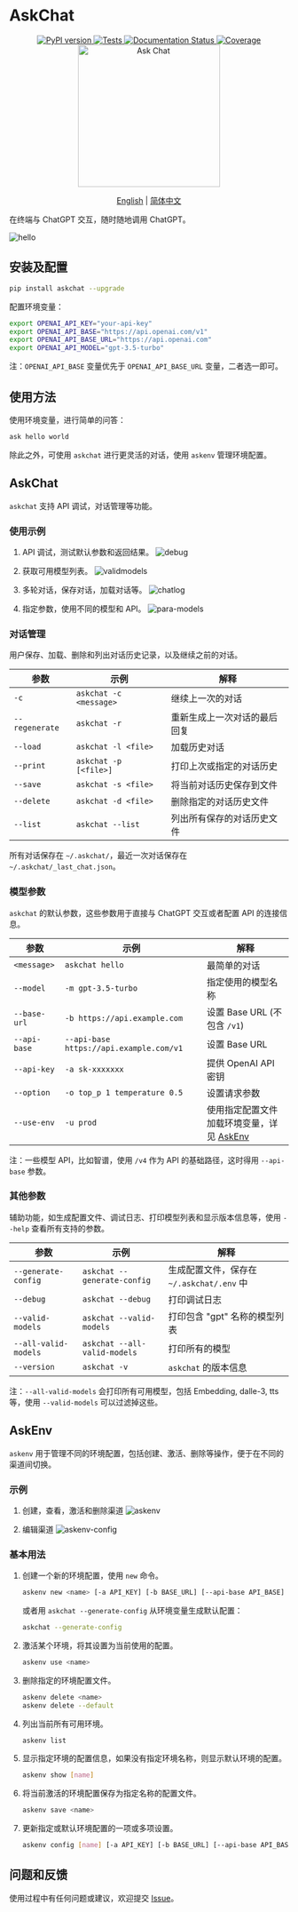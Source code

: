 # AskChat

<div align="center">
    <a href="https://pypi.python.org/pypi/askchat">
        <img src="https://img.shields.io/pypi/v/askchat.svg" alt="PyPI version" />
    </a>
    <a href="https://github.com/cubenlp/askchat/actions/workflows/test.yml">
        <img src="https://github.com/cubenlp/askchat/actions/workflows/test.yml/badge.svg" alt="Tests" />
    </a>
    <a href="https://cubenlp.github.io/askchat/">
        <img src="https://img.shields.io/badge/docs-github_pages-blue.svg" alt="Documentation Status" />
    </a>
    <a href="https://codecov.io/gh/cubenlp/askchat">
        <img src="https://codecov.io/gh/cubenlp/askchat/branch/main/graph/badge.svg" alt="Coverage" />
    </a>
</div>

<div align="center">
<img src="docs/assets/askchat.png" alt="Ask Chat" width="256">

[English](README-en.md) | [简体中文](README.md)
</div>

在终端与 ChatGPT 交互，随时随地调用 ChatGPT。

![hello](docs/assets/svgs/hello.svg)

## 安装及配置

```bash
pip install askchat --upgrade
```

配置环境变量：

```bash
export OPENAI_API_KEY="your-api-key"
export OPENAI_API_BASE="https://api.openai.com/v1"
export OPENAI_API_BASE_URL="https://api.openai.com"
export OPENAI_API_MODEL="gpt-3.5-turbo"
```

注：`OPENAI_API_BASE` 变量优先于 `OPENAI_API_BASE_URL` 变量，二者选一即可。

## 使用方法

使用环境变量，进行简单的问答：

```bash
ask hello world
```

除此之外，可使用 `askchat` 进行更灵活的对话，使用 `askenv` 管理环境配置。

## AskChat

`askchat` 支持 API 调试，对话管理等功能。

### 使用示例

1. API 调试，测试默认参数和返回结果。
    ![debug](docs/assets/svgs/debug.svg)

2. 获取可用模型列表。
    ![validmodels](docs/assets/svgs/validmodels.svg)

3. 多轮对话，保存对话，加载对话等。
    ![chatlog](docs/assets/svgs/chatlog.svg)

4. 指定参数，使用不同的模型和 API。
    ![para-models](docs/assets/svgs/para-models.svg)

### 对话管理

用户保存、加载、删除和列出对话历史记录，以及继续之前的对话。

| 参数                | 示例             | 解释                                       |
|---------------------|------------------|--------------------------------------------|
| `-c`           | `askchat -c <message>`     | 继续上一次的对话                             |
| `--regenerate` | `askchat -r`     | 重新生成上一次对话的最后回复                   |
| `--load`       | `askchat -l <file>` | 加载历史对话          |
| `--print`      | `askchat -p [<file>]`     | 打印上次或指定的对话历史                       |
| `--save`       | `askchat -s <file>` | 将当前对话历史保存到文件                      |
| `--delete`     | `askchat -d <file>` | 删除指定的对话历史文件                        |
| `--list`       | `askchat --list` | 列出所有保存的对话历史文件                     |

所有对话保存在 `~/.askchat/`，最近一次对话保存在 `~/.askchat/_last_chat.json`。

### 模型参数

`askchat` 的默认参数，这些参数用于直接与 ChatGPT 交互或者配置 API 的连接信息。

| 参数            | 示例            | 解释                               |
|-----------------|-----------------|-----------------------------------|
| `<message>`     | `askchat hello` | 最简单的对话          |
| `--model`  | `-m gpt-3.5-turbo` | 指定使用的模型名称                  |
| `--base-url` | `-b https://api.example.com` | 设置 Base URL (不包含 `/v1`) |
| `--api-base`    | `--api-base https://api.example.com/v1` | 设置 Base URL  |
| `--api-key` | `-a sk-xxxxxxx` | 提供 OpenAI API 密钥                |
| `--option` | `-o top_p 1 temperature 0.5` | 设置请求参数 |
| `--use-env` | `-u prod` | 使用指定配置文件加载环境变量，详见 [AskEnv](#askenv) |

注：一些模型 API，比如智谱，使用 `/v4` 作为 API 的基础路径，这时得用 `--api-base` 参数。

### 其他参数

辅助功能，如生成配置文件、调试日志、打印模型列表和显示版本信息等，使用 `--help` 查看所有支持的参数。

| 参数                      | 示例                 | 解释                                       |
|---------------------------|----------------------|--------------------------------------------|
| `--generate-config`  | `askchat --generate-config` | 生成配置文件，保存在 `~/.askchat/.env` 中  |
| `--debug`            | `askchat --debug`    | 打印调试日志                                |
| `--valid-models`     | `askchat --valid-models` | 打印包含 "gpt" 名称的模型列表            |
| `--all-valid-models` | `askchat --all-valid-models` | 打印所有的模型                     |
| `--version`          | `askchat -v`         | `askchat` 的版本信息                    |

注：`--all-valid-models` 会打印所有可用模型，包括 Embedding, dalle-3, tts 等，使用 `--valid-models` 可以过滤掉这些。

## AskEnv

`askenv` 用于管理不同的环境配置，包括创建、激活、删除等操作，便于在不同的渠道间切换。

### 示例

1. 创建，查看，激活和删除渠道
    ![askenv](docs/assets/svgs/askenv.svg)

2. 编辑渠道
   ![askenv-config](docs/assets/svgs/editenv.svg)


### 基本用法

1. 创建一个新的环境配置，使用 `new` 命令。

    ```bash
    askenv new <name> [-a API_KEY] [-b BASE_URL] [--api-base API_BASE] [-m MODEL]
    ```

    或者用 `askchat --generate-config` 从环境变量生成默认配置：

    ```bash
    askchat --generate-config
    ```

2. 激活某个环境，将其设置为当前使用的配置。

    ```bash
    askenv use <name>
    ```

3. 删除指定的环境配置文件。

    ```bash
    askenv delete <name>
    askenv delete --default
    ```

4. 列出当前所有可用环境。

    ```bash
    askenv list
    ```

5. 显示指定环境的配置信息，如果没有指定环境名称，则显示默认环境的配置。

    ```bash
    askenv show [name]
    ```

6. 将当前激活的环境配置保存为指定名称的配置文件。

    ```bash
    askenv save <name>
    ```

7. 更新指定或默认环境配置的一项或多项设置。

    ```bash
    askenv config [name] [-a API_KEY] [-b BASE_URL] [--api-base API_BASE] [-m MODEL]
    ```

## 问题和反馈

使用过程中有任何问题或建议，欢迎提交 [Issue](https://github.com/cubenlp/askchat/issues)。